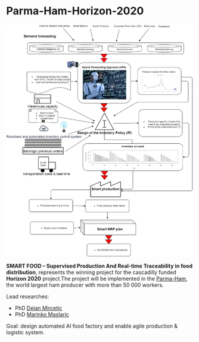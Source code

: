 # Parma-Ham-Horizon-2020

![](ai.png)


**SMART FOOD – Supervised Production And Real-time Traceability in food distribution**, represents the winning project for the cascadilly funded **Horizon 2020** project.The project will be implemented in the [Parma-Ham](https://www.parmashop.com/en/parma-ham.html), the world largest ham producer with more than 50 000 workers.

Lead researches:

* PhD [Dejan Mircetic](https://www.linkedin.com/feed/update/urn:li:activity:6993199240374050816/)
* PhD [Marinko Maslaric](https://www.linkedin.com/in/marinko-maslaric-6058576/)

Goal: design automated AI food factory and enable agile production & logistic system.
